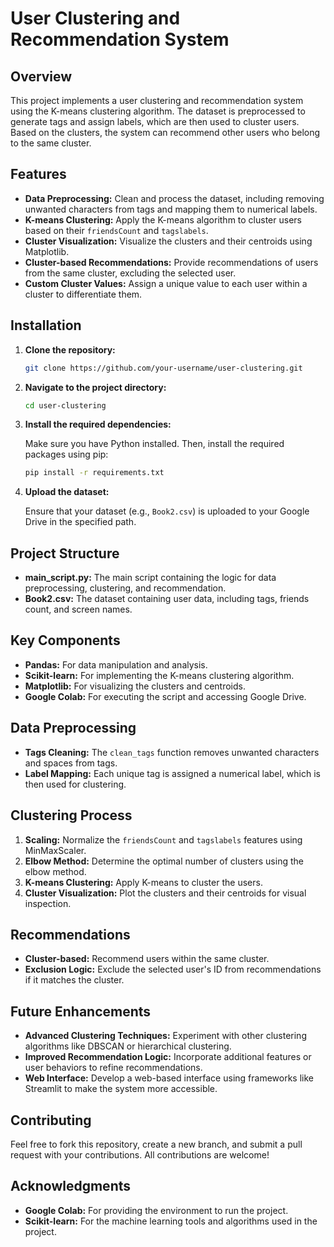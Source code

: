 # User Clustering and Recommendation System

## Overview

This project implements a user clustering and recommendation system using the K-means clustering algorithm. The dataset is preprocessed to generate tags and assign labels, which are then used to cluster users. Based on the clusters, the system can recommend other users who belong to the same cluster.

## Features

- **Data Preprocessing:** Clean and process the dataset, including removing unwanted characters from tags and mapping them to numerical labels.
- **K-means Clustering:** Apply the K-means algorithm to cluster users based on their `friendsCount` and `tagslabels`.
- **Cluster Visualization:** Visualize the clusters and their centroids using Matplotlib.
- **Cluster-based Recommendations:** Provide recommendations of users from the same cluster, excluding the selected user.
- **Custom Cluster Values:** Assign a unique value to each user within a cluster to differentiate them.

## Installation

1. **Clone the repository:**

    ```bash
    git clone https://github.com/your-username/user-clustering.git
    ```

2. **Navigate to the project directory:**

    ```bash
    cd user-clustering
    ```

3. **Install the required dependencies:**

    Make sure you have Python installed. Then, install the required packages using pip:

    ```bash
    pip install -r requirements.txt
    ```

4. **Upload the dataset:**

    Ensure that your dataset (e.g., `Book2.csv`) is uploaded to your Google Drive in the specified path.


## Project Structure

- **main_script.py:** The main script containing the logic for data preprocessing, clustering, and recommendation.
- **Book2.csv:** The dataset containing user data, including tags, friends count, and screen names.

## Key Components

- **Pandas:** For data manipulation and analysis.
- **Scikit-learn:** For implementing the K-means clustering algorithm.
- **Matplotlib:** For visualizing the clusters and centroids.
- **Google Colab:** For executing the script and accessing Google Drive.

## Data Preprocessing

- **Tags Cleaning:** The `clean_tags` function removes unwanted characters and spaces from tags.
- **Label Mapping:** Each unique tag is assigned a numerical label, which is then used for clustering.

## Clustering Process

1. **Scaling:** Normalize the `friendsCount` and `tagslabels` features using MinMaxScaler.
2. **Elbow Method:** Determine the optimal number of clusters using the elbow method.
3. **K-means Clustering:** Apply K-means to cluster the users.
4. **Cluster Visualization:** Plot the clusters and their centroids for visual inspection.

## Recommendations

- **Cluster-based:** Recommend users within the same cluster.
- **Exclusion Logic:** Exclude the selected user's ID from recommendations if it matches the cluster.

## Future Enhancements

- **Advanced Clustering Techniques:** Experiment with other clustering algorithms like DBSCAN or hierarchical clustering.
- **Improved Recommendation Logic:** Incorporate additional features or user behaviors to refine recommendations.
- **Web Interface:** Develop a web-based interface using frameworks like Streamlit to make the system more accessible.

## Contributing

Feel free to fork this repository, create a new branch, and submit a pull request with your contributions. All contributions are welcome!

## Acknowledgments

- **Google Colab:** For providing the environment to run the project.
- **Scikit-learn:** For the machine learning tools and algorithms used in the project.
